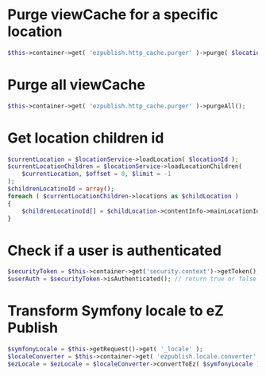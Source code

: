 Purge viewCache for a specific location
=======================================

```php
$this->container->get( 'ezpublish.http_cache.purger' )->purge( $locationId );
```

Purge all viewCache
===================

```php
$this->container->get( 'ezpublish.http_cache.purger' )->purgeAll();
```

Get location children id
===================

```php
$currentLocation = $locationService->loadLocation( $locationId );
$currentLocationChildren = $locationService->loadLocationChildren(
    $currentLocation, $offset = 0, $limit = -1
);
$childrenLocatinoId = array();
foreach ( $currentLocationChildren->locations as $childLocation )
{
    $childrenLocatinoId[] = $childLocation->contentInfo->mainLocationId;
}
```

Check if a user is authenticated
===================

```php
$securityToken = $this->container->get('security.context')->getToken();
$userAuth = $securityToken->isAuthenticated(); // return true or false
```

Transform Symfony locale to eZ Publish
===================

```php
$symfonyLocale = $this->getRequest()->get( '_locale' );
$localeConverter = $this->container->get( 'ezpublish.locale.converter' );
$ezLocale = $ezLocale = $localeConverter->convertToEz( $symfonyLocale );
```

